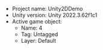 <!-- UNITY CODE ASSIST INSTRUCTIONS START -->
- Project name: Unity2DDemo
- Unity version: Unity 2022.3.62f1c1
- Active game object:
  - Name: 4
  - Tag: Untagged
  - Layer: Default
<!-- UNITY CODE ASSIST INSTRUCTIONS END -->